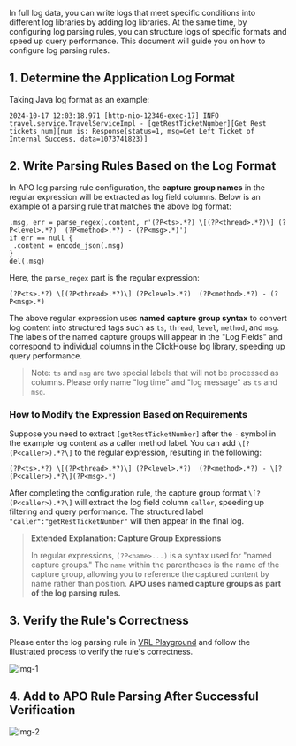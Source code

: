 In full log data, you can write logs that meet specific conditions into different log libraries by adding log libraries. At the same time, by configuring log parsing rules, you can structure logs of specific formats and speed up query performance. This document will guide you on how to configure log parsing rules.

## 1. Determine the Application Log Format
Taking Java log format as an example:

```plain
2024-10-17 12:03:18.971 [http-nio-12346-exec-17] INFO  travel.service.TravelServiceImpl - [getRestTicketNumber][Get Rest tickets num][num is: Response(status=1, msg=Get Left Ticket of Internal Success, data=1073741823)]
```

## 2. Write Parsing Rules Based on the Log Format
In APO log parsing rule configuration, the **capture group names** in the regular expression will be extracted as log field columns. Below is an example of a parsing rule that matches the above log format:

```plain
.msg, err = parse_regex(.content, r'(?P<ts>.*?) \[(?P<thread>.*?)\] (?P<level>.*?)  (?P<method>.*?) - (?P<msg>.*)')
if err == null {
 .content = encode_json(.msg)
}
del(.msg)
```

Here, the `parse_regex` part is the regular expression:

```plain
(?P<ts>.*?) \[(?P<thread>.*?)\] (?P<level>.*?)  (?P<method>.*?) - (?P<msg>.*)
```

The above regular expression uses **named capture group syntax** to convert log content into structured tags such as `ts`, `thread`, `level`, `method`, and `msg`. The labels of the named capture groups will appear in the "Log Fields" and correspond to individual columns in the ClickHouse log library, speeding up query performance.

> Note: `ts` and `msg` are two special labels that will not be processed as columns. Please only name "log time" and "log message" as `ts` and `msg`.

### How to Modify the Expression Based on Requirements

Suppose you need to extract `[getRestTicketNumber]` after the `-` symbol in the example log content as a caller method label. You can add `\[?(P<caller>).*?\]` to the regular expression, resulting in the following:

```plain
(?P<ts>.*?) \[(?P<thread>.*?)\] (?P<level>.*?)  (?P<method>.*?) - \[?(P<caller>).*?\](?P<msg>.*)
```

After completing the configuration rule, the capture group format `\[?(P<caller>).*?\]` will extract the log field column `caller`, speeding up filtering and query performance. The structured label `"caller":"getRestTicketNumber"` will then appear in the final log.

> **Extended Explanation: Capture Group Expressions**
> 
> In regular expressions, `(?P<name>...)` is a syntax used for "named capture groups." The `name` within the parentheses is the name of the capture group, allowing you to reference the captured content by name rather than position. **APO uses named capture groups as part of the log parsing rules.**

## 3. Verify the Rule's Correctness
Please enter the log parsing rule in [VRL Playground](https://playground.vrl.dev/) and follow the illustrated process to verify the rule's correctness.

![img-1](/img/Configure%20Log%20Parsing%20Rules%20img-1.png)

## 4. Add to APO Rule Parsing After Successful Verification
![img-2](/img/Configure%20Log%20Parsing%20Rules%20img-2.jpg)
